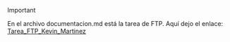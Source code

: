 >[!IMPORTANT]
>En el archivo documentacion.md está la tarea de FTP. Aquí dejo el enlace:
>[Tarea_FTP_Kevin_Martinez](https://github.com/K3vMartinez/Tarea_FTP/blob/main/documentacion.md)